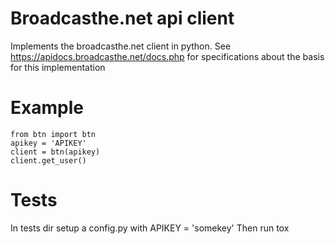 # Broadcasthe.net api client

Implements the broadcasthe.net client in python. See https://apidocs.broadcasthe.net/docs.php for specifications about the basis for this implementation

# Example

    from btn import btn
    apikey = 'APIKEY'
    client = btn(apikey)
    client.get_user()

# Tests
In tests dir setup a config.py with APIKEY = 'somekey'
Then run tox
